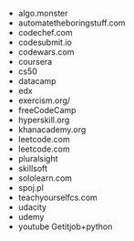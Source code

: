 - algo.monster
- automatetheboringstuff.com
- codechef.com
- codesubmit.io
- codewars.com
- coursera
- cs50
- datacamp
- edx
- exercism.org/
- freeCodeCamp
- hyperskill.org
- khanacademy.org
- leetcode.com
- leetcode.com
- pluralsight
- skillsoft
- sololearn.com
- spoj.pl
- teachyourselfcs.com
- udacity
- udemy
- youtube Getitjob+python
